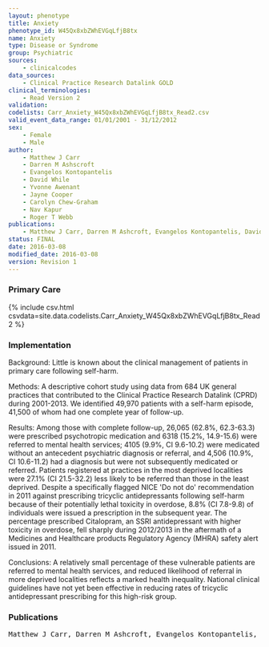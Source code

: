 ```yaml
---
layout: phenotype
title: Anxiety
phenotype_id: W45Qx8xbZWhEVGqLfjB8tx
name: Anxiety
type: Disease or Syndrome
group: Psychiatric 
sources: 
    - clinicalcodes
data_sources:
    - Clinical Practice Research Datalink GOLD
clinical_terminologies:
    - Read Version 2
validation:
codelists: Carr_Anxiety_W45Qx8xbZWhEVGqLfjB8tx_Read2.csv
valid_event_data_range: 01/01/2001 - 31/12/2012 
sex:
    - Female
    - Male
author:
    - Matthew J Carr
    - Darren M Ashscroft
    - Evangelos Kontopantelis
    - David While
    - Yvonne Awenant
    - Jayne Cooper
    - Carolyn Chew-Graham
    - Nav Kapur
    - Roger T Webb
publications:
    - Matthew J Carr, Darren M Ashcroft, Evangelos Kontopantelis, David While, Yvonne Awenant, Jayne Cooper, Carolyn Chew-Graham, Nav Kapur, Roger T Webb, Clinical management following self-harm in a UK-wide primary care cohort. Journal of Affective Disorders, 197(2016) 182-188, 2016.
status: FINAL
date: 2016-03-08
modified_date: 2016-03-08
version: Revision 1
---
```


### Primary Care

{% include csv.html csvdata=site.data.codelists.Carr_Anxiety_W45Qx8xbZWhEVGqLfjB8tx_Read2 %}

### Implementation

Background: 
Little is known about the clinical management of patients in primary care following self-harm.

Methods: 
A descriptive cohort study using data from 684 UK general practices that contributed to the Clinical Practice Research Datalink (CPRD) during 2001-2013. We identified 49,970 patients with a self-harm episode, 41,500 of whom had one complete year of follow-up.

Results: 
Among those with complete follow-up, 26,065 (62.8%, 62.3-63.3) were prescribed psychotropic medication and 6318 (15.2%, 14.9-15.6) were referred to mental health services; 4105 (9.9%, CI 9.6-10.2) were medicated without an antecedent psychiatric diagnosis or referral, and 4,506 (10.9%, CI 10.6-11.2) had a diagnosis but were not subsequently medicated or referred. Patients registered at practices in the most deprived localities were 27.1% (CI 21.5-32.2) less likely to be referred than those in the least deprived. Despite a specifically flagged NICE 'Do not do' recommendation in 2011 against prescribing tricyclic antidepressants following self-harm because of their potentially lethal toxicity in overdose, 8.8% (CI 7.8-9.8) of individuals were issued a prescription in the subsequent year. The percentage prescribed Citalopram, an SSRI antidepressant with higher toxicity in overdose, fell sharply during 2012/2013 in the aftermath of a Medicines and Healthcare products Regulatory Agency (MHRA) safety alert issued in 2011.

Conclusions: 
A relatively small percentage of these vulnerable patients are referred to mental health services, and reduced likelihood of referral in more deprived localities reflects a marked health inequality. National clinical guidelines have not yet been effective in reducing rates of tricyclic antidepressant prescribing for this high-risk group.

### Publications

<pre>
Matthew J Carr, Darren M Ashcroft, Evangelos Kontopantelis, David While, Yvonne Awenant, Jayne Cooper, Carolyn Chew-Graham, Nav Kapur, Roger T Webb, Clinical management following self-harm in a UK-wide primary care cohort. Journal of Affective Disorders, 197(2016) 182-188, 2016.
</pre>
